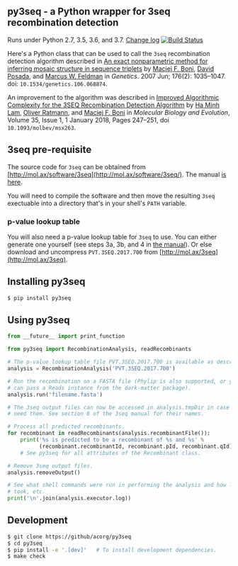 ## py3seq - a Python wrapper for 3seq recombination detection


Runs under Python 2.7, 3.5, 3.6, and 3.7. [Change log](CHANGELOG.md)
[![Build Status](https://travis-ci.org/acorg/py3seq.svg?branch=master)](https://travis-ci.org/acorg/py3seq)


Here's a Python class that can be used to call the `3seq` recombination
detection algorithm described in
[An exact nonparametric method for inferring mosaic structure in sequence triplets](http://www.genetics.org/content/176/2/1035)
by [Maciej F. Boni](https://www.huck.psu.edu/people/maciej-f-boni),
[David Posada](http://darwin.uvigo.es/dposada/), and
[Marcus W. Feldman](http://www-evo.stanford.edu/marc.html) in
*Genetics*. 2007 Jun; 176(2): 1035–1047. doi:
`10.1534/genetics.106.068874`.

An improvement to the algorithm was described in
[Improved Algorithmic Complexity for the 3SEQ Recombination Detection Algorithm](https://academic.oup.com/mbe/article/35/1/247/4318635)
by
[Ha Minh Lam](https://www.hic-vac.org/members/members-profiles/ha-minh-lam),
[Oliver Ratmann](https://www.imperial.ac.uk/people/oliver.ratmann05), and
[Maciej F. Boni](https://www.huck.psu.edu/people/maciej-f-boni) in
*Molecular Biology and Evolution*, Volume 35, Issue 1, 1 January 2018,
Pages 247–251, doi `10.1093/molbev/msx263`.

## 3seq pre-requisite

The source code for `3seq` can be obtained from
[http://mol.ax/software/3seq](http://mol.ax/software/3seq/). The manual
[is here](http://mol.ax/content/media/2018/02/3seq_manual.20180209.pdf).

You will need to compile the software and then move the resulting `3seq`
exectuable into a directory that's in your shell's `PATH` variable.

### p-value lookup table

You will also need a p-value lookup table for `3seq` to use. You can either
generate one yourself (see steps 3a, 3b, and 4 in
[the manual](http://mol.ax/content/media/2018/02/3seq_manual.20180209.pdf)). Or
else download and uncompress `PVT.3SEQ.2017.700` from
[http://mol.ax/3seq](http://mol.ax/3seq).

## Installing py3seq

```sh
$ pip install py3seq
```

## Using py3seq

```python
from __future__ import print_function

from py3seq import RecombinationAnalysis, readRecombinants

# The p-value lookup table file PVT.3SEQ.2017.700 is available as described above.
analysis = RecombinationAnalysis('PVT.3SEQ.2017.700')

# Run the recombination on a FASTA file (Phylip is also supported, or you
# can pass a Reads instance from the dark-matter package).
analysis.run('filename.fasta')

# The 3seq output files can now be accessed in analysis.tmpDir in case you
# need them. See section 8 of the 3seq manual for their names.

# Process all predicted recombinants.
for recombinant in readRecombinants(analysis.recombinantFile()):
    print('%s is predicted to be a recombinant of %s and %s' %
          (recombinant.recombinantId, recombinant.pId, recombinant.qId))
    # See py3seq for all attributes of the Recombinant class.

# Remove 3seq output files.
analysis.removeOutput()

# See what shell commands were run in performing the analysis and how long they
# took, etc.
print('\n'.join(analysis.executor.log))
```

## Development

```sh
$ git clone https://github/acorg/py3seq
$ cd py3seq
$ pip install -e '.[dev]'   # To install development dependencies.
$ make check
```
